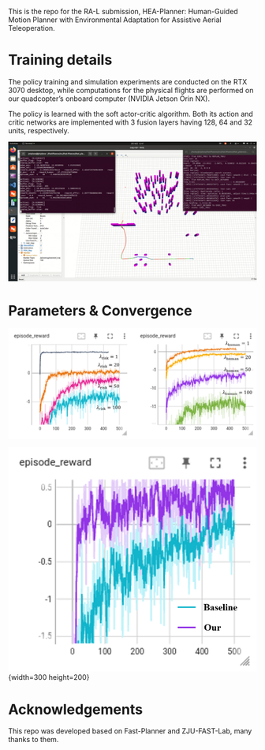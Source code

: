 This is the repo for the RA-L submission, HEA-Planner: Human-Guided Motion Planner with Environmental Adaptation for Assistive Aerial Teleoperation.

# Training details

The policy training and simulation experiments are conducted on the RTX 3070 desktop, while computations for the physical flights are performed on our quadcopter’s onboard computer (NVIDIA Jetson Orin NX). 

The policy is learned with the soft actor-critic algorithm. Both its action and critic networks are implemented with 3 fusion layers having 128, 64 and 32 units, respectively. 

![Training environment](https://github.com/SAA-Robot-Lab/HEA-Planner/blob/main/policy%20training.gif "Training environment")

# Parameters & Convergence

![The parameter selection](https://github.com/SAA-Robot-Lab/HEA-Planner/blob/main/pictures/para.png "parameter")

![Convergence](https://github.com/SAA-Robot-Lab/HEA-Planner/blob/main/pictures/convergence.png "parameter"){width=300 height=200}


# Acknowledgements
This repo was developed based on Fast-Planner and ZJU-FAST-Lab, many thanks to them.
